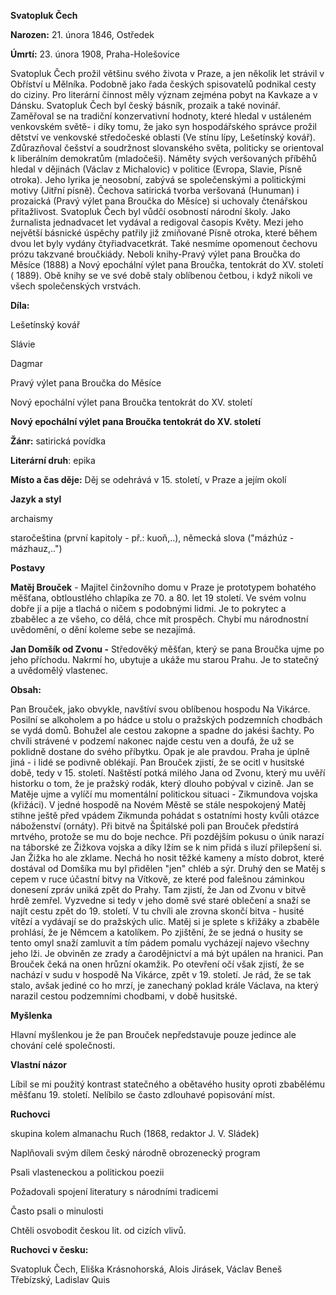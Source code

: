 ﻿**Svatopluk Čech**

**Narozen:** 21. února 1846, Ostředek

**Úmrtí:** 23. února 1908, Praha-Holešovice

Svatopluk Čech prožil většinu svého života v Praze, a jen několik let strávil v Obříství u Mělníka. Podobně jako řada českých spisovatelů podnikal cesty do ciziny. Pro literární činnost měly význam zejména pobyt na Kavkaze a v Dánsku. Svatopluk Čech byl český básník, prozaik a také novinář. Zaměřoval se na tradiční konzervativní hodnoty, které hledal v ustáleném venkovském světě- i díky tomu, že jako syn hospodářského správce prožil dětství ve venkovské středočeské oblasti (Ve stínu lípy, Lešetínský kovář). Zdůrazňoval češství a soudržnost slovanského světa, politicky se orientoval k liberálním demokratům (mladočeši). Náměty svých veršovaných příběhů hledal v dějinách (Václav z Michalovic) v politice (Evropa, Slavie, Písně otroka). Jeho lyrika je neosobní, zabývá se společenskými a politickými motivy (Jitřní písně). Čechova satirická tvorba veršovaná (Hunuman) i prozaická (Pravý výlet pana Broučka do Měsíce) si uchovaly čtenářskou přitažlivost. Svatopluk Čech byl vůdčí osobností národní školy. Jako žurnalista jednadvacet let vydával a redigoval časopis Květy. Mezi jeho největší básnické úspěchy patřily již zmiňované Písně otroka, které během dvou let byly vydány čtyřiadvacetkrát. Také nesmíme opomenout čechovu prózu takzvané broučkiády. Neboli knihy-Pravý výlet pana Broučka do Měsíce (1888) a Nový epochální výlet pana Broučka, tentokrát do XV. století ( 1889). Obě knihy se ve své době staly oblíbenou četbou, i když nikoli ve všech společenských vrstvách.

**Díla:**

Lešetínský kovář

Slávie

Dagmar

Pravý výlet pana Broučka do Měsíce

Nový epochální výlet pana Broučka tentokrát do XV. století



**Nový epochální výlet pana Broučka tentokrát do XV. století**

**Žánr:** satirická povídka

**Literární druh**: epika

**Místo a čas děje:** Děj se odehrává v 15. století, v Praze a jejím okolí

**Jazyk a styl** 

archaismy

staročeština (první kapitoly - př.: kuoň,..), německá slova ("mázhúz - mázhauz,..")

**Postavy**

**Matěj Brouček** - Majitel činžovního domu v Praze je prototypem bohatého měšťana, obtloustlého chlapíka ze 70. a 80. let 19 století. Ve svém volnu dobře jí a pije a tlachá o ničem s podobnými lidmi. Je to pokrytec a zbabělec a ze všeho, co dělá, chce mít prospěch. Chybí mu národnostní uvědomění, o dění koleme sebe se nezajímá.

**Jan Domšík od Zvonu -** Středověký měšťan, který se pana Broučka ujme po jeho příchodu. Nakrmí ho, ubytuje a ukáže mu starou Prahu. Je to statečný a uvědomělý vlastenec.


**Obsah:**

Pan Brouček, jako obvykle, navštíví svou oblíbenou hospodu Na Vikárce. Posilní se alkoholem a po hádce u stolu o pražských podzemních chodbách se vydá domů. Bohužel ale cestou zakopne a spadne do jakési šachty. Po chvíli strávené v podzemí nakonec najde cestu ven a doufá, že už se poklidně dostane do svého příbytku. Opak je ale pravdou. Praha je úplně jiná - i lidé se podivně oblékají. Pan Brouček zjistí, že se ocitl v husitské době, tedy v 15. století. Naštěstí potká milého Jana od Zvonu, který mu uvěří historku o tom, že je pražský rodák, který dlouho pobýval v cizině. Jan se Matěje ujme a vylíčí mu momentální politickou situaci - Zikmundova vojska (křižáci). V jedné hospodě na Novém Městě se stále nespokojený Matěj stihne ještě před vpádem Zikmunda pohádat s ostatními hosty kvůli otázce náboženství (ornáty). Při bitvě na Špitálské poli pan Brouček předstírá mrtvého, protože se mu do boje nechce. Při pozdějším pokusu o únik narazí na táborské ze Žižkova vojska a díky lžím se k nim přidá s iluzí přilepšení si. Jan Žižka ho ale zklame. Nechá ho nosit těžké kameny a místo dobrot, které dostával od Domšíka mu byl přidělen "jen" chléb a sýr. Druhý den se Matěj s cepem v ruce účastní bitvy na Vítkově, ze které pod falešnou záminkou donesení zpráv uniká zpět do Prahy. Tam zjistí, že Jan od Zvonu v bitvě hrdě zemřel. Vyzvedne si tedy v jeho domě své staré oblečení a snaží se najít cestu zpět do 19. století. V tu chvíli ale zrovna skončí bitva - husité vítězí a vydávají se do pražských ulic. Matěj si je splete s křižáky a zbaběle prohlásí, že je Němcem a katolíkem. Po zjištění, že se jedná o husity se tento omyl snaží zamluvit a tím pádem pomalu vycházejí najevo všechny jeho lži. Je obviněn ze zrady a čarodějnictví a má být upálen na hranici. Pan Brouček čeká na onen hrůzní okamžik. Po otevření očí však zjistí, že se nachází v sudu v hospodě Na Vikárce, zpět v 19. století. Je rád, že se tak stalo, avšak jediné co ho mrzí, je zanechaný poklad krále Václava, na který narazil cestou podzemními chodbami, v době husitské.

**Myšlenka**

Hlavní myšlenkou je že pan Brouček nepředstavuje pouze jedince ale chování celé společnosti.

**Vlastní názor**

Líbil se mi použitý kontrast statečného a obětavého husity oproti zbabělému měšťanu 19. století. Nelíbilo se často zdlouhavé popisování míst.




**Ruchovci**

skupina kolem almanachu Ruch (1868, redaktor J. V. Sládek) 

Naplňovali svým dílem český národně obrozenecký program

Psali vlasteneckou a politickou poezii

Požadovali spojení literatury s národními tradicemi

Často psali o minulosti

Chtěli osvobodit českou lit. od cizích vlivů.

**Ruchovci v česku:**

Svatopluk Čech, Eliška Krásnohorská, Alois Jirásek, Václav Beneš Třebízský, Ladislav Quis










